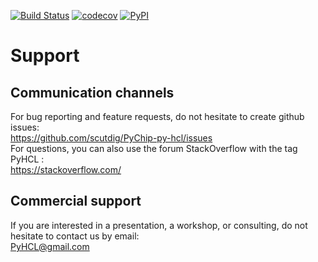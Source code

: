 [![Build Status](https://travis-ci.com/scutdig/py-hcl.svg?branch=master)](https://travis-ci.com/scutdig/py-hcl)
[![codecov](https://codecov.io/gh/scutdig/py-hcl/branch/master/graph/badge.svg)](https://codecov.io/gh/scutdig/py-hcl)
[![PyPI](https://img.shields.io/pypi/v/py-hcl.svg)](https://pypi.python.org/pypi)
# Support
## Communication channels
For bug reporting and feature requests, do not hesitate to create github issues:\
<https://github.com/scutdig/PyChip-py-hcl/issues>  \
For questions, you can also use the forum StackOverflow with the tag PyHCL :\
<https://stackoverflow.com/> 

## Commercial support
If you are interested in a presentation, a workshop, or consulting, do not hesitate to contact us by email: \
<PyHCL@gmail.com> 